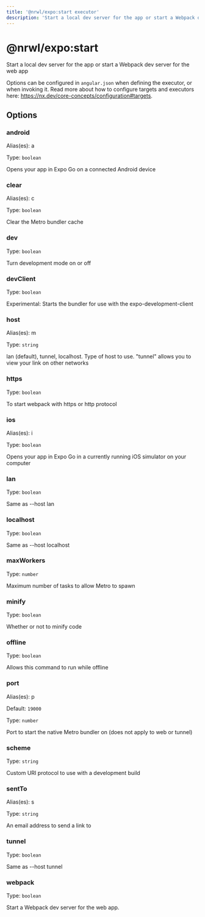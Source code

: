 ```yaml
---
title: '@nrwl/expo:start executor'
description: 'Start a local dev server for the app or start a Webpack dev server for the web app'
---
```


# @nrwl/expo:start

Start a local dev server for the app or start a Webpack dev server for the web app

Options can be configured in `angular.json` when defining the executor, or when invoking it. Read more about how to configure targets and executors here: https://nx.dev/core-concepts/configuration#targets.

## Options

### android

Alias(es): a

Type: `boolean`

Opens your app in Expo Go on a connected Android device

### clear

Alias(es): c

Type: `boolean`

Clear the Metro bundler cache

### dev

Type: `boolean`

Turn development mode on or off

### devClient

Type: `boolean`

Experimental: Starts the bundler for use with the expo-development-client

### host

Alias(es): m

Type: `string`

lan (default), tunnel, localhost. Type of host to use. "tunnel" allows you to view your link on other networks

### https

Type: `boolean`

To start webpack with https or http protocol

### ios

Alias(es): i

Type: `boolean`

Opens your app in Expo Go in a currently running iOS simulator on your computer

### lan

Type: `boolean`

Same as --host lan

### localhost

Type: `boolean`

Same as --host localhost

### maxWorkers

Type: `number`

Maximum number of tasks to allow Metro to spawn

### minify

Type: `boolean`

Whether or not to minify code

### offline

Type: `boolean`

Allows this command to run while offline

### port

Alias(es): p

Default: `19000`

Type: `number`

Port to start the native Metro bundler on (does not apply to web or tunnel)

### scheme

Type: `string`

Custom URI protocol to use with a development build

### sentTo

Alias(es): s

Type: `string`

An email address to send a link to

### tunnel

Type: `boolean`

Same as --host tunnel

### webpack

Type: `boolean`

Start a Webpack dev server for the web app.
